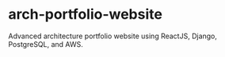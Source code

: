 # arch-portfolio-website
Advanced architecture portfolio website using ReactJS, Django, PostgreSQL, and AWS.
